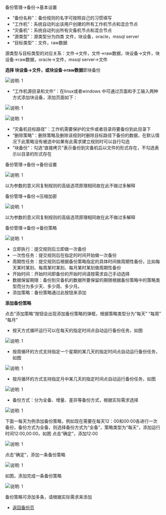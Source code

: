 备份管理-&gt;备份-&gt;基本设置

*   “备份名称”：备份规则的名字可按照自己的习惯填写
*   “工作机”：系统自动列出该用户创建的所有工作机节点和混合节点
*   “灾备机“：系统自动列出所有灾备机节点和混合节点
*   “源类型”：源类型分为四类 文件，块设备，oracle，mssql server
*   “目标类型”：文件，raw数据

源类型与目标类型的对应关系：文件-&gt;文件，文件-&gt;raw数据，块设备-&gt;文件，块设备-&gt;raw数据，oracle-&gt;文件，mssql server-&gt;文件

**选择 块设备-&gt;文件，或块设备-&gt;raw数据**即块备份

![说明: 1](/assets/V6.200013.png)

*   “工作机源目录和文件“：在linux或者windows 中可通过页面和手工输入两种方式添加块设备，添加页面如下：

![说明: 1](/assets/V6.200001.png)

![说明: 1](/assets/V6.038101.png)

*   “灾备机目标路径”：工作机需要保护的文件或者目录将要备份到此目录下
*   “删除策略”：删除策略及删除该规则时删除目标路径下备份的数据，在默认情况下此策略没有被选中如果有此需求建立规则时可以自行勾选
*   “块备份”：勾选“直接拷贝”表示备份到灾备机后以文件的形式存在，不勾选表示以目录的形式存在

备份管理-&gt;备份-&gt;备份设置

![说明: 1](/assets/V6.038591.png)

以为参数的意义同复制规则的高级选项原理相同故在此不做过多解释

备份管理-&gt;备份-&gt;压缩加密

![说明: 1](/assets/V6.038599.png)

以为参数的意义同复制规则的高级选项原理相同故在此不做过多解释

备份管理-&gt;备份-&gt;备份策略

![说明: 1](/assets/V6.200002.png)

*   立即执行：提交规则后立即做一次备份
*   一次性任务：提交规则后在指定的时间开始做一次备份
*   周期性任务：提交规则后根据备份策略指定的具体时间做周期性备份，比如每天某时某刻、每周某时某刻、每月某时某刻做周期性备份
*   开始时间：开始时间即备份的开始时间请按需求自己手动选择
*   数据保留期限：备份到灾备机的数据所要保留的期限根据备份策略中的策略类型而分为多少天、多少周、多少月。
*   添加策略：备份策略通过此按钮来添加

**添加备份策略**

点击“添加策略”按钮会出现添加备份策略的弹框，根据策略类型分为“每天” “每周” “每月”

*   按天方式循环运行可以在每天的指定时间点自动运行备份任务，如图

![说明: 1](/assets/V6.200006.png)

*   按周循环的方式支持指定一个星期的某几天的指定时间点自动运行备份任务，如图

![说明: 1](/assets/V6.200007.png)

*   按月循环的方式支持指定月中某几天的指定时间点自动运行备份任务，如图

![说明: 1](/assets/V6.200008.png)

*   备份方式：分为全备、增量、差异等备份方式，根据实际需求选择

![说明: 1](/assets/V6.200009.png)


下面一每天为例添加备份策略，例如现在需要在每天12：00和00:00各进行一次备份，备份方式为全备，则选择备份方式为“全备”，策略类型为“每天”，添加运行时间12:00,00:00，如图
点击“确定”，添加12:00

![说明: 1](/assets/V6.200010.png)

点击“确定”，添加一条备份策略

![说明: 1](/assets/V6.200011.png)

如图，添加完成一条备份策略

![说明: 1](/assets/V6.200012.png)

备份策略可添加多条，请根据实际需求来添加

* [返回备份页](backup.md)
